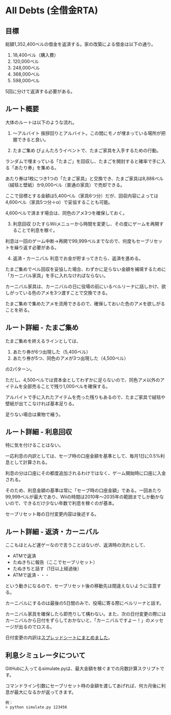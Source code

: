 # All Debts (全借金RTA)

## 目標
総額1,352,400ベルの借金を返済する。家の改築による借金は以下の通り。

1. 18,400ベル（購入費）
2. 120,000ベル
3. 248,000ベル
4. 368,000ベル
5. 598,000ベル

5回に分けて返済する必要がある。

## ルート概要
大体のルートは以下のような流れ。

1. ～アルバイト
挨拶回りとアルバイト。この間にモノが埋まっている場所が把握できると良い。

2. たまご集め
ぴょんたろうイベントで、たまご家具を入手するための行動。

ランダムで埋まっている「たまご」を回収し、たまごを開封すると確率で手に入る「あたり券」を集める。

あたり券は1枚につき1つの「たまご家具」と交換でき、たまご家具は8,888ベル（絨毯と壁紙）か9,000ベル（普通の家具）で売却できる。

ここで目標とする金額は5,400ベル（家具6つ分）だが、回収内容によっては4,600ベル（家具5つ分＋α）で妥協することも可能。

4,600ベルで済ます場合は、同色のアメ3つを確保しておく。

3. 利息回収
ひたすらWiiメニューから時間を変更し、その度にゲームを再開することで利息を稼ぐ。

利息は一回のゲーム中断→再開で99,999ベルまでなので、何度もセーブリセットを繰り返す必要がある。

4. 返済・カーニバル
利息でお金が貯まってきたら、返済を進める。

たまご集めでベル回収を妥協した場合、わずかに足らない金額を補填するために「カーニバル家具」を手に入れなければならない。

カーニバル家具は、カーニバルの日に役場の前にいるベルリーナに話しかけ、欲しがっている色のアメを3つ渡すことで交換できる。

たまご集めで集めたアメを流用できるので、確保しておいた色のアメを欲しがることを祈る。

## ルート詳細 - たまご集め
たまご集めを終えるラインとしては、

1. あたり券が6つ出現した（5,400ベル）
2. あたり券が5つ、同色のアメが3つ出現した（4,500ベル）

の2パターン。

ただし、4,500ベルでは資本金としてわずかに足らないので、同色アメ以外のアイテムを全部売ることで残り1,000ベルを確保する。

アルバイトで手に入れたアイテムを売った残りもあるので、たまご家具で絨毯や壁紙が出てこなければ基本足りる。

足りない場合は果物で補う。

## ルート詳細 - 利息回収
特に気を付けることはない。

一応利息の内訳としては、セーブ時の口座金額を基準として、毎月1日に0.5%利息として計算される。

利息の分は口座にその都度追加されるわけではなく、ゲーム開始時に口座に入金される。

そのため、利息金額の基準は常に「セーブ時の口座金額」である。一回あたり99,999ベルが最大であり、Wiiの時間は2010年～2035年の範囲までしか動かないので、できるだけ少ない年数で利息を稼ぐのが基本。

セーブリセット毎の日付変更内容は後述する。

## ルート詳細 - 返済・カーニバル
ここもほとんど運ゲーなので言うことはないが、返済時の流れとして、

- ATMで返済
- たぬきちに報告（ここでセーブリセット）
- たぬきちと話す（1日以上経過後）
- ATMで返済・・・

という動きになるので、セーブリセット後の移動先は間違えないように注意する。

カーニバルにするのは最後の5日間のみで、役場に寄る際にベルリーナと話す。

カーニバル家具を確保したら即売りして構わない。また、次の日付変更の際にはカーニバルから日付をずらしておかないと、「カーニバルですよー！」のメッセージが出るのでロスる。

日付変更の内訳は[スプレッドシートにまとめました](https://docs.google.com/spreadsheets/d/1EHtCwYirmuvTiiaBCGbC7A7vFV-1vI22CHKtLZsU8qA/edit?usp=sharing)。

## 利息シミュレータについて
GitHubに入ってるsimulate.pyは、最大金額を稼ぐまでの月数計算スクリプトです。

コマンドライン引数にセーブリセット時の金額を渡してあげれば、何カ月後に利息が最大になるかが返ってきます。

```
例：
> python simulate.py 123456
```

